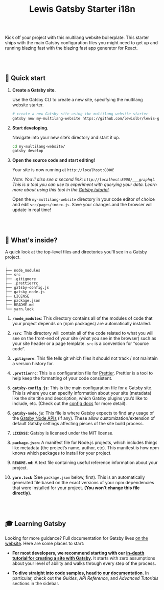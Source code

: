 
<h1 align="center">
  Lewis Gatsby Starter i18n
</h1>

<br>
<br>

Kick off your project with this multilang website boilerplate. This starter ships with the main Gatsby configuration files you might need to get up and running blazing fast with the blazing fast app generator for React.

<br>
<br>

## 🚀 Quick start

1.  **Create a Gatsby site.**

    Use the Gatsby CLI to create a new site, specifying the multilang website starter.

    ```sh
    # create a new Gatsby site using the multilang website starter
    gatsby new my-multilang-website https://github.com/lewislbr/lewis-gatsby-starter-i18n
    ```

1.  **Start developing.**

    Navigate into your new site’s directory and start it up.

    ```sh
    cd my-multilang-website/
    gatsby develop
    ```

1.  **Open the source code and start editing!**

    Your site is now running at `http://localhost:8000`!

    _Note: You'll also see a second link: _`http://localhost:8000/___graphql`_. This is a tool you can use to experiment with querying your data. Learn more about using this tool in the [Gatsby tutorial](https://www.gatsbyjs.org/tutorial/part-five/#introducing-graphiql)._

    Open the `my-multilang-website` directory in your code editor of choice and edit `src/pages/index.js`. Save your changes and the browser will update in real time!

<br>
<br>

## 🧐 What's inside?

A quick look at the top-level files and directories you'll see in a Gatsby project.

    .
    ├── node_modules
    ├── src
    ├── .gitignore
    ├── .prettierrc
    ├── gatsby-config.js
    ├── gatsby-node.js
    ├── LICENSE
    ├── package.json
    ├── README.md
    └── yarn.lock

1.  **`/node_modules`**: This directory contains all of the modules of code that your project depends on (npm packages) are automatically installed.

2.  **`/src`**: This directory will contain all of the code related to what you will see on the front-end of your site (what you see in the browser) such as your site header or a page template. `src` is a convention for “source code”.

3.  **`.gitignore`**: This file tells git which files it should not track / not maintain a version history for.

4.  **`.prettierrc`**: This is a configuration file for [Prettier](https://prettier.io/). Prettier is a tool to help keep the formatting of your code consistent.

5.  **`gatsby-config.js`**: This is the main configuration file for a Gatsby site. This is where you can specify information about your site (metadata) like the site title and description, which Gatsby plugins you’d like to include, etc. (Check out the [config docs](https://www.gatsbyjs.org/docs/gatsby-config/) for more detail).

6.  **`gatsby-node.js`**: This file is where Gatsby expects to find any usage of the [Gatsby Node APIs](https://www.gatsbyjs.org/docs/node-apis/) (if any). These allow customization/extension of default Gatsby settings affecting pieces of the site build process.

7.  **`LICENSE`**: Gatsby is licensed under the MIT license.

8. **`package.json`**: A manifest file for Node.js projects, which includes things like metadata (the project’s name, author, etc). This manifest is how npm knows which packages to install for your project.

9. **`README.md`**: A text file containing useful reference information about your project.

10. **`yarn.lock`** (See `package.json` below, first). This is an automatically generated file based on the exact versions of your npm dependencies that were installed for your project. **(You won’t change this file directly).**

<br>
<br>

## 🎓 Learning Gatsby

Looking for more guidance? Full documentation for Gatsby lives [on the website](https://www.gatsbyjs.org/). Here are some places to start:

- **For most developers, we recommend starting with our [in-depth tutorial for creating a site with Gatsby](https://www.gatsbyjs.org/tutorial/).** It starts with zero assumptions about your level of ability and walks through every step of the process.

- **To dive straight into code samples, head [to our documentation](https://www.gatsbyjs.org/docs/).** In particular, check out the _Guides_, _API Reference_, and _Advanced Tutorials_ sections in the sidebar.
